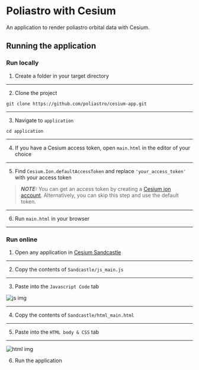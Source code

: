 # Poliastro with Cesium

An application to render poliastro orbital data with Cesium.

## Running the application

### Run locally

1.  Create a folder in your target directory

___

2.  Clone the project

``git clone https://github.com/poliastro/cesium-app.git``

___

3. Navigate to ``application``

``cd application``

___

4. If you have a Cesium access token, open ``main.html`` in the editor of your choice

___

5. Find ``Cesium.Ion.defaultAccessToken`` and replace ``'your_access_token'`` with your access token

> **_NOTE:_**  You can get an access token by creating a [Cesium ion account](https://cesium.com/ion/signup/). 
> Alternatively, you can skip this step and use the default token.

___

6. Run ``main.html`` in your browser

___


### Run online

1. Open any application in [Cesium Sandcastle](https://cesiumjs.org/Cesium/Build/Apps/Sandcastle/)

___

2. Copy the contents of ``Sandcastle/js_main.js``

___

3. Paste into the ``Javascript Code`` tab

![js img](https://github.com/poliastro/cesium-app/blob/master/assets/ex_1.png)

___

4. Copy the contents of ``Sandcastle/html_main.html``

___

5. Paste into the ``HTML body & CSS`` tab

___

![html img](https://github.com/poliastro/cesium-app/blob/master/assets/ex_2.png)

6. Run the application

